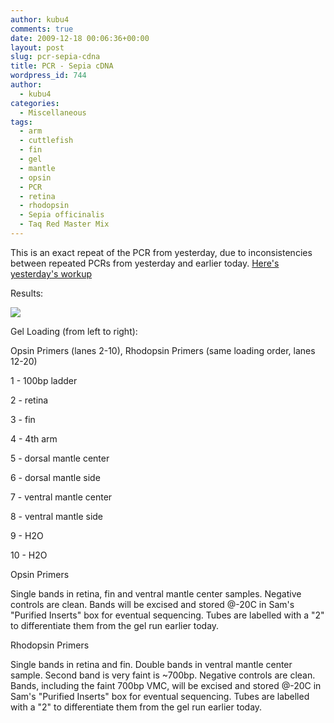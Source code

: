 ```yaml
---
author: kubu4
comments: true
date: 2009-12-18 00:06:36+00:00
layout: post
slug: pcr-sepia-cdna
title: PCR - Sepia cDNA
wordpress_id: 744
author:
  - kubu4
categories:
  - Miscellaneous
tags:
  - arm
  - cuttlefish
  - fin
  - gel
  - mantle
  - opsin
  - PCR
  - retina
  - rhodopsin
  - Sepia officinalis
  - Taq Red Master Mix
---
```


This is an exact repeat of the PCR from yesterday, due to inconsistencies between repeated PCRs from yesterday and earlier today. [Here's yesterday's workup](https://eagle.fish.washington.edu/Arabidopsis/Notebook%20Workup%20Files/20091215-02.jpg)

Results:

![](https://eagle.fish.washington.edu/Arabidopsis/20091217-01.jpg)

Gel Loading (from left to right):

Opsin Primers (lanes 2-10), Rhodopsin Primers (same loading order, lanes 12-20)

1 - 100bp ladder

2 - retina

3 - fin

4 - 4th arm

5 - dorsal mantle center

6 - dorsal mantle side

7 - ventral mantle center

8 - ventral mantle side

9 - H2O

10 - H2O

Opsin Primers

Single bands in retina, fin and ventral mantle center samples. Negative controls are clean. Bands will be excised and stored @-20C in Sam's "Purified Inserts" box for eventual sequencing. Tubes are labelled with a "2" to differentiate them from the gel run earlier today.

Rhodopsin Primers

Single bands in retina and fin. Double bands in ventral mantle center sample. Second band is very faint is ~700bp. Negative controls are clean. Bands, including the faint 700bp VMC, will be excised and stored @-20C in Sam's "Purified Inserts" box for eventual sequencing. Tubes are labelled with a "2" to differentiate them from the gel run earlier today.
